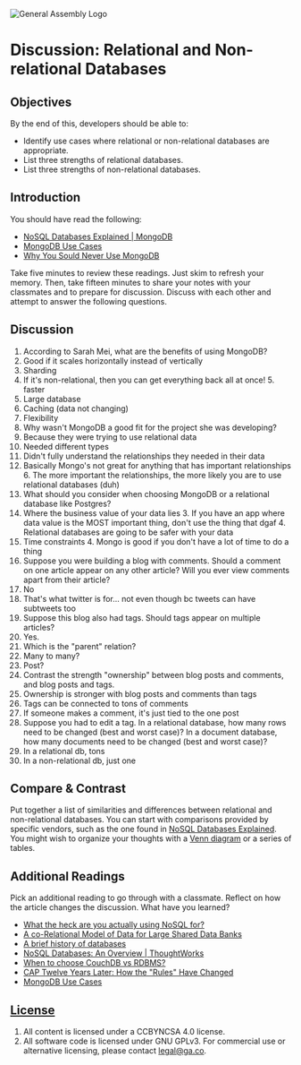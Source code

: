 ![General Assembly Logo](https://camo.githubusercontent.com/1a91b05b8f4d44b5bbfb83abac2b0996d8e26c92/687474703a2f2f692e696d6775722e636f6d2f6b6538555354712e706e67)

# Discussion: Relational and Non-relational Databases

## Objectives

By the end of this, developers should be able to:

-   Identify use cases where relational or non-relational databases are
    appropriate.
-   List three strengths of relational databases.
-   List three strengths of non-relational databases.

## Introduction

You should have read the following:

-   [NoSQL Databases Explained | MongoDB](https://www.mongodb.com/nosql-explained)
-   [MongoDB Use Cases](http://docs.mongodb.org/ecosystem/use-cases/)
-   [Why You Sould Never Use MongoDB](http://www.sarahmei.com/blog/2013/11/11/why-you-should-never-use-mongodb/)

Take five minutes to review these readings. Just skim to refresh your memory.
Then, take fifteen minutes to share your notes with your classmates and to
prepare for discussion. Discuss with each other and attempt to answer the
following questions.

## Discussion

1.  According to Sarah Mei, what are the benefits of using MongoDB?
  2. Good if it scales horizontally instead of vertically
  3. Sharding
  4. If it's non-relational, then you can get everything back all at once!
    5. faster
  5. Large database
  6. Caching (data not changing)
  7. Flexibility
1.  Why wasn't MongoDB a good fit for the project she was developing?
  2. Because they were trying to use relational data
  3. Needed different types
  4. Didn't fully understand the relationships they needed in their data
  5. Basically Mongo's not great for anything that has important relationships
    6. The more important the relationships, the more likely you are to use relational databases (duh)
1.  What should you consider when choosing MongoDB or a relational database like Postgres?
  2. Where the business value of your data lies
    3. If you have an app where data value is the MOST important thing, don't use the thing that dgaf
    4. Relational databases are going to be safer with your data
  3. Time constraints
    4. Mongo is good if you don't have a lot of time to do a thing
1.  Suppose you were building a blog with comments. Should a comment on one
    article appear on any other article? Will you ever view comments apart from
    their article?
  2. No
  3. That's what twitter is for... not even though bc tweets can have subtweets too
1.  Suppose this blog also had tags. Should tags appear on multiple articles?
  2. Yes.
2. Which is the "parent" relation?
  3. Many to many?
  4. Post?
1.  Contrast the strength "ownership" between blog posts and comments, and blog posts and tags.
  2. Ownership is stronger with blog posts and comments than tags
  3. Tags can be connected to tons of comments
  4. If someone makes a comment, it's just tied to the one post
1.  Suppose you had to edit a tag. In a relational database, how many rows need
    to be changed (best and worst case)? In a document database, how many
    documents need to be changed (best and worst case)?
  2. In a relational db, tons
  3. In a non-relational db, just one

## Compare & Contrast

Put together a list of similarities and differences between relational and
non-relational databases. You can start with comparisons provided by specific
vendors, such as the one found in [NoSQL Databases
Explained](https://www.mongodb.com/nosql-explained). You might wish to organize
your thoughts with a [Venn diagram](https://en.wikipedia.org/wiki/Venn_diagram)
or a series of tables.

## Additional Readings

Pick an additional reading to go through with a classmate. Reflect on how the
article changes the discussion. What have you learned?

-   [What the heck are you actually using NoSQL for?](http://highscalability.com/blog/2010/12/6/what-the-heck-are-you-actually-using-nosql-for.html)
-   [A co-Relational Model of Data for Large Shared Data Banks](http://queue.acm.org/detail.cfm?id=1961297&repost)
-   [A brief history of databases](http://avant.org/media/history-of-databases)
-   [NoSQL Databases: An Overview | ThoughtWorks](http://www.thoughtworks.com/insights/blog/nosql-databases-overview)
-   [When to choose CouchDB vs RDBMS?](http://stackoverflow.com/a/2731207/402618)
-   [CAP Twelve Years Later: How the "Rules" Have Changed](http://www.infoq.com/articles/cap-twelve-years-later-how-the-rules-have-changed)
-   [MongoDB Use Cases](http://docs.mongodb.org/ecosystem/use-cases/)

## [License](LICENSE)

1.  All content is licensed under a CC­BY­NC­SA 4.0 license.
1.  All software code is licensed under GNU GPLv3. For commercial use or
    alternative licensing, please contact legal@ga.co.
